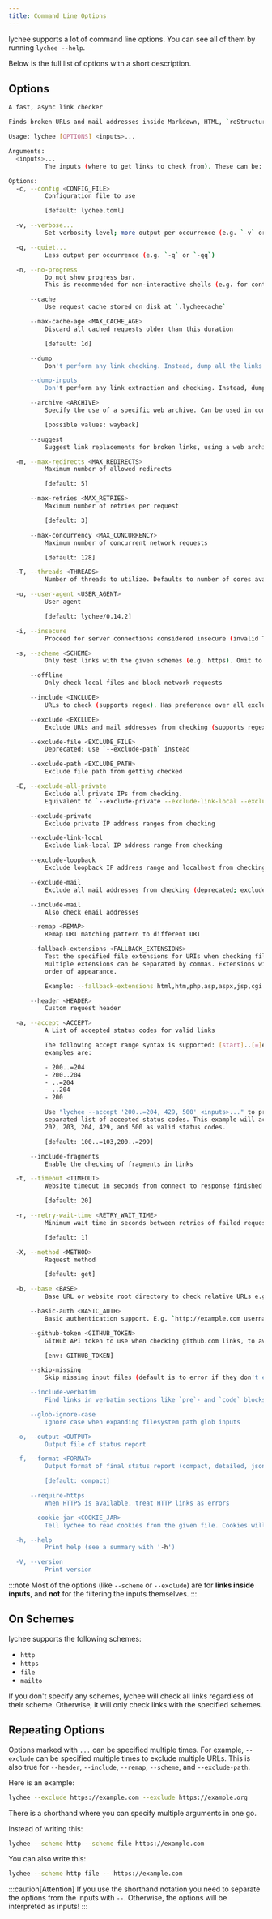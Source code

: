 ```yaml
---
title: Command Line Options
---
```


lychee supports a lot of command line options.
You can see all of them by running `lychee --help`.

Below is the full list of options with a short description.

## Options

```bash
A fast, async link checker

Finds broken URLs and mail addresses inside Markdown, HTML, `reStructuredText`, websites and more!

Usage: lychee [OPTIONS] <inputs>...

Arguments:
  <inputs>...
          The inputs (where to get links to check from). These can be: files (e.g. `README.md`), file globs (e.g. `"~/git/*/README.md"`), remote URLs (e.g. `https://example.com/README.md`) or standard input (`-`). NOTE: Use `--` to separate inputs from options that allow multiple arguments

Options:
  -c, --config <CONFIG_FILE>
          Configuration file to use

          [default: lychee.toml]

  -v, --verbose...
          Set verbosity level; more output per occurrence (e.g. `-v` or `-vv`)

  -q, --quiet...
          Less output per occurrence (e.g. `-q` or `-qq`)

  -n, --no-progress
          Do not show progress bar.
          This is recommended for non-interactive shells (e.g. for continuous integration)

      --cache
          Use request cache stored on disk at `.lycheecache`

      --max-cache-age <MAX_CACHE_AGE>
          Discard all cached requests older than this duration

          [default: 1d]

      --dump
          Don't perform any link checking. Instead, dump all the links extracted from inputs that would be checked

      --dump-inputs
          Don't perform any link extraction and checking. Instead, dump all input sources from which links would be collected

      --archive <ARCHIVE>
          Specify the use of a specific web archive. Can be used in combination with `--suggest`

          [possible values: wayback]

      --suggest
          Suggest link replacements for broken links, using a web archive. The web archive can be specified with `--archive`

  -m, --max-redirects <MAX_REDIRECTS>
          Maximum number of allowed redirects

          [default: 5]

      --max-retries <MAX_RETRIES>
          Maximum number of retries per request

          [default: 3]

      --max-concurrency <MAX_CONCURRENCY>
          Maximum number of concurrent network requests

          [default: 128]

  -T, --threads <THREADS>
          Number of threads to utilize. Defaults to number of cores available to the system

  -u, --user-agent <USER_AGENT>
          User agent

          [default: lychee/0.14.2]

  -i, --insecure
          Proceed for server connections considered insecure (invalid TLS)

  -s, --scheme <SCHEME>
          Only test links with the given schemes (e.g. https). Omit to check links with any other scheme. At the moment, we support http, https, file, and mailto

      --offline
          Only check local files and block network requests

      --include <INCLUDE>
          URLs to check (supports regex). Has preference over all excludes

      --exclude <EXCLUDE>
          Exclude URLs and mail addresses from checking (supports regex)

      --exclude-file <EXCLUDE_FILE>
          Deprecated; use `--exclude-path` instead

      --exclude-path <EXCLUDE_PATH>
          Exclude file path from getting checked

  -E, --exclude-all-private
          Exclude all private IPs from checking.
          Equivalent to `--exclude-private --exclude-link-local --exclude-loopback`

      --exclude-private
          Exclude private IP address ranges from checking

      --exclude-link-local
          Exclude link-local IP address range from checking

      --exclude-loopback
          Exclude loopback IP address range and localhost from checking

      --exclude-mail
          Exclude all mail addresses from checking (deprecated; excluded by default)

      --include-mail
          Also check email addresses

      --remap <REMAP>
          Remap URI matching pattern to different URI

      --fallback-extensions <FALLBACK_EXTENSIONS>
          Test the specified file extensions for URIs when checking files locally.
          Multiple extensions can be separated by commas. Extensions will be checked in
          order of appearance.

          Example: --fallback-extensions html,htm,php,asp,aspx,jsp,cgi

      --header <HEADER>
          Custom request header

  -a, --accept <ACCEPT>
          A List of accepted status codes for valid links

          The following accept range syntax is supported: [start]..[=]end|code. Some valid
          examples are:

          - 200..=204
          - 200..204
          - ..=204
          - ..204
          - 200

          Use "lychee --accept '200..=204, 429, 500' <inputs>..." to provide a comma-
          separated list of accepted status codes. This example will accept 200, 201,
          202, 203, 204, 429, and 500 as valid status codes.

          [default: 100..=103,200..=299]

      --include-fragments
          Enable the checking of fragments in links

  -t, --timeout <TIMEOUT>
          Website timeout in seconds from connect to response finished

          [default: 20]

  -r, --retry-wait-time <RETRY_WAIT_TIME>
          Minimum wait time in seconds between retries of failed requests

          [default: 1]

  -X, --method <METHOD>
          Request method

          [default: get]

  -b, --base <BASE>
          Base URL or website root directory to check relative URLs e.g. https://example.com or `/path/to/public`

      --basic-auth <BASIC_AUTH>
          Basic authentication support. E.g. `http://example.com username:password`

      --github-token <GITHUB_TOKEN>
          GitHub API token to use when checking github.com links, to avoid rate limiting

          [env: GITHUB_TOKEN]

      --skip-missing
          Skip missing input files (default is to error if they don't exist)

      --include-verbatim
          Find links in verbatim sections like `pre`- and `code` blocks

      --glob-ignore-case
          Ignore case when expanding filesystem path glob inputs

  -o, --output <OUTPUT>
          Output file of status report

  -f, --format <FORMAT>
          Output format of final status report (compact, detailed, json, markdown)

          [default: compact]

      --require-https
          When HTTPS is available, treat HTTP links as errors

      --cookie-jar <COOKIE_JAR>
          Tell lychee to read cookies from the given file. Cookies will be stored in the cookie jar and sent with requests. New cookies will be stored in the cookie jar and existing cookies will be updated

  -h, --help
          Print help (see a summary with '-h')

  -V, --version
          Print version

```

:::note
Most of the options (like `--scheme` or `--exclude`) are for **links inside inputs**,
and **not** for the filtering the inputs themselves.
:::

## On Schemes

lychee supports the following schemes:

- `http`
- `https`
- `file`
- `mailto`

If you don't specify any schemes, lychee will check all links regardless of
their scheme. Otherwise, it will only check links with the specified schemes.

## Repeating Options

Options marked with `...` can be specified multiple times.
For example, `--exclude` can be specified multiple times to exclude multiple URLs.
This is also true for `--header`, `--include`, `--remap`, `--scheme`, and `--exclude-path`.

Here is an example:

```bash
lychee --exclude https://example.com --exclude https://example.org
```

There is a shorthand where you can specify multiple arguments in one go.

Instead of writing this:

```bash
lychee --scheme http --scheme file https://example.com
```

You can also write this:

```bash
lychee --scheme http file -- https://example.com
```

:::caution[Attention]
If you use the shorthand notation you need to separate the options from the inputs with `--`.
Otherwise, the options will be interpreted as inputs!
:::
